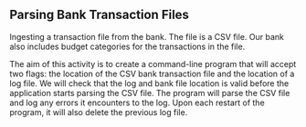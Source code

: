 Parsing Bank Transaction Files
---

Ingesting a transaction file from the bank. The file is a CSV file. 
Our bank also includes budget categories for the transactions in the file.

The aim of this activity is to create a command-line program that will accept two flags:
the location of the CSV bank transaction file and the location of a log file. We will check
that the log and bank file location is valid before the application starts parsing the CSV
file. The program will parse the CSV file and log any errors it encounters to the log.
Upon each restart of the program, it will also delete the previous log file.